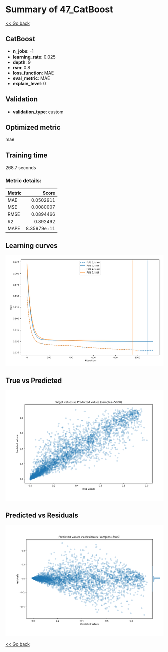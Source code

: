 # Summary of 47_CatBoost

[<< Go back](../README.md)


## CatBoost
- **n_jobs**: -1
- **learning_rate**: 0.025
- **depth**: 9
- **rsm**: 0.8
- **loss_function**: MAE
- **eval_metric**: MAE
- **explain_level**: 0

## Validation
 - **validation_type**: custom

## Optimized metric
mae

## Training time

268.7 seconds

### Metric details:
| Metric   |       Score |
|:---------|------------:|
| MAE      | 0.0502911   |
| MSE      | 0.0080007   |
| RMSE     | 0.0894466   |
| R2       | 0.892492    |
| MAPE     | 8.35979e+11 |



## Learning curves
![Learning curves](learning_curves.png)
## True vs Predicted

![True vs Predicted](true_vs_predicted.png)


## Predicted vs Residuals

![Predicted vs Residuals](predicted_vs_residuals.png)



[<< Go back](../README.md)
